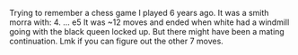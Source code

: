 Trying to remember a chess game I played 6 years ago. It was a smith morra with: 4. ... e5 It was ~12 moves and ended when white had a windmill going with the black queen locked up. But there might have been a mating continuation. Lmk if you can figure out the other 7 moves.

